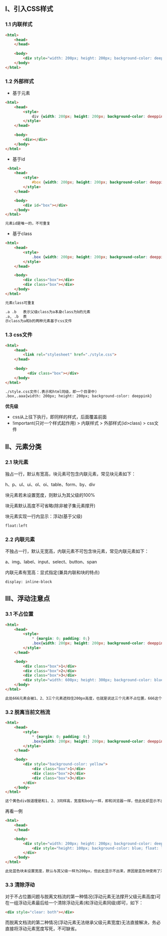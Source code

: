 ## Ⅰ、引入CSS样式

### 1.1 内联样式

```html
<html>
    <head>
    </head>
    
    <body>
        <div style="width: 200px; height: 200px; background-color: deeppink"></div>
    </body>
</html>
```

### 1.2 外部样式

- 基于元素

```html
<html>
	<head>
        <style>
            div {width: 200px; height: 200px; background-color: deeppink}
        </style>
    </head>
    
    <body>
        <div></div>
    </body>
</html>
```

- 基于id

```html
 <html>  
	<head>
        <style>
        	#box {width: 200px; height: 200px; background-color: deeppink}
        </style>
    </head>

    <body>
        <div id="box"></div>
    </body>
</html>

元素id是唯一的，不可重复
```

- 基于class

```html
<html>
    <head>
        <style>
        	.box {width: 200px; height: 200px; background-color: deeppink}
        </style>
    </head>

    <body>
        <div class="box"></div>
        <div class="box"></div>
    </body>
</html>

元素class可重复

.a .b	表示父级class为a本身class为b的元素
.a, .b  表
示class为a和b的两种元素基于css文件
```

### 1.3 css文件

```html
<html>
    <head>
    	<link rel="stylesheet" href="./style.css">
    </head>
    
    <body>
          <div class="box"></div>
    </body>
</html>

./style.css文件(.表示和html同级，即一个目录中)
.box,.aaa{width: 200px; height: 200px; background-color: deeppink}
```

**优先级**

- css从上往下执行，即同样的样式，后面覆盖前面
- !important(只对一个样式起作用) > 内联样式 > 外部样式(id>class) > css文件

## Ⅱ、元素分类

### 2.1 块元素

独占一行，默认有宽高，块元素可包含内联元素，常见块元素如下：

h、p、ul、ui、ol、oi、table、form、by、div

块元素若未设置宽度，则默认为其父级的100%

块元素默认高度不可省略(除非被子集元素撑开)

块元素实现一行内显示：浮动(基于父级)

```html
float:left
```

### 2.2 内联元素

不独占一行，默认无宽高，内联元素不可包含块元素，常见内联元素如下：

a、img、label、input、select、button、span

内联元素有宽高：显式指定(兼具内联和块的特点)

```html
display: inline-block
```

## Ⅲ、浮动注意点

### 3.1 不占位置

```html
<html>
    <head>
    	<style>
        	* {margin: 0; padding: 0;}
        	.box{width: 200px; height: 200px; background-color: deeppink; float: left}
    	</style>
	</head>

	<body>
        <div class="box">1</div>
        <div class="box">2</div>
        <div class="box">3</div>
        <div style="width: 600px; height: 300px; background-color: blue">666</div>
	</body>
</html>

此处666元素会被1、2、3三个元素遮挡住200px高度，也就是说这三个元素不占位置，666这个元素当他们不存在，直接基于body布局
```

### 3.2 脱离当前文档流

```html
<html>
    <head>
        <style>
            * {margin: 0; padding: 0;}
            .box{width: 200px; height: 200px; background-color: deeppink; float: left}
        </style>
	</head>

	<body>
    	<div style="background-color: yellow">
        	<div class="box">1</div>
        	<div class="box">2</div>
        	<div class="box">3</div>
    	</div>
	</body>
</html>

这个黄色div按道理是和1、2、3同样高，宽度和body一样，即和浏览器一样，但此处却显示不出来，原因是因为1、2、3使用了浮动，脱离文档流，已经脱离了黄色div，不属于它的子级，它无法给黄色元素撑开高度，所以无法显示
```

再看一例

```html
<html>
    <head>
	</head>

	<body>
    	<div style="width: 200px; height: 200px; background-color: deeppink">
        	<div style="height: 100px; background-color: blue; float: left"></div>
    	</div>
	</body>
</html>

此处蓝色块未设置宽度，默认与其父级一样为200px，但此处显示不出来，原因是蓝色块使用了浮动，脱离了粉红，都不认爹了，爹凭啥为你拉开宽度？
```

### 3.3 清除浮动

对于不占位置问题与脱离文档流的第一种情况(浮动元素无法撑开父级元素高度)可在一组浮动元素最后给一个清除浮动元素(和浮动元素同级)即可，如下：

```html
<div style="clear: both"></div>
```

而脱离文档流的第二种情况(浮动元素无法继承父级元素宽度)无法直接解决，务必直接将浮动元素宽度写死，不可缺省。

